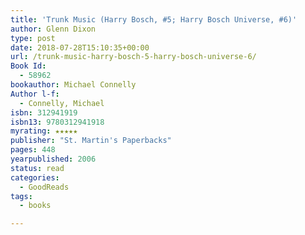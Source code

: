 ```yaml
---
title: 'Trunk Music (Harry Bosch, #5; Harry Bosch Universe, #6)'
author: Glenn Dixon
type: post
date: 2018-07-28T15:10:35+00:00
url: /trunk-music-harry-bosch-5-harry-bosch-universe-6/
Book Id:
  - 58962
bookauthor: Michael Connelly
Author l-f:
  - Connelly, Michael
isbn: 312941919
isbn13: 9780312941918
myrating: ★★★★★
publisher: "St. Martin's Paperbacks"
pages: 448
yearpublished: 2006
status: read
categories:
  - GoodReads
tags:
  - books

---
```

